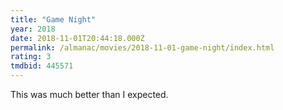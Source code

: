 ```yaml
---
title: "Game Night"
year: 2018
date: 2018-11-01T20:44:18.000Z
permalink: /almanac/movies/2018-11-01-game-night/index.html
rating: 3
tmdbid: 445571
---
```


This was much better than I expected.